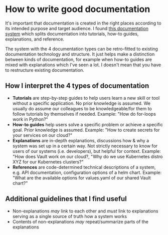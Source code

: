 # How to write good documentation

It's important that documentation is created in the right places according to its intended purpose and target audience.
I found [this documentation system](https://docs.divio.com/documentation-system/) which splits documentation into
tutorials, how-to guides, explanations, and reference.

The system with the 4 documentation types can be retro-fitted to existing documentation technology and structure. It
just helps make a distinction between kinds of documentation, for example when how-to guides are mixed with explanations
which I've seen a lot. I doesn't mean that you have to restructure existing documentation.

## How I interpret the 4 types of documentation

- **Tutorials** are step-by-step guides to help users learn a new skill or tool without a specific application. No
  prior knowledge is assumed. We usually do assume our colleagues to be knowledgeable/for them to follow tutorials by
  themselves if needed. Example: "How do for-loops work in Python?"
- **How-to guides** help users solve a specific problem or achieve a specific goal. Prior knowledge is assumed. Example:
  "How to create secrets for your services on our cloud?"
- **Explanations** are in-depth explanations, discussions how & why a system was set up in a certain way. Not strictly
  necessary to know for users of our systems (i.e. developers), but helpful for context. Example: "How does Vault work
  on our cloud?, "Why do we use Kubernetes distro XYZ for our Kubernetes clusters?"
- **References** are code-determined technical descriptions of a system, e.g. API documentation, configuration options
  of a helm chart. Example: "What are the available options for values.yaml of our shared Vault chart?"

## Additional guidelines that I find useful

- Non-explanations _may_ link to each other and _must_ link to explanations serving as a single source of truth how a
  system works
- Contents of non-explanations _may_ repeat/summarize parts of the explanations

